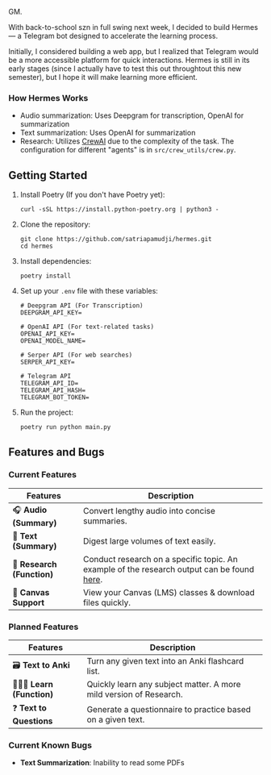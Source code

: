 GM.

With back-to-school szn in full swing next week, I decided to build Hermes — a Telegram bot designed to accelerate the learning process.

Initially, I considered building a web app, but I realized that Telegram would be a more accessible platform for quick interactions. Hermes is still in its early stages (since I actually have to test this out throughtout this new semester), but I hope it will make learning more efficient.

### How Hermes Works

- Audio summarization: Uses Deepgram for transcription, OpenAI for summarization
- Text summarization: Uses OpenAI for summarization
- Research: Utilizes [CrewAI](https://www.crewai.com/) due to the complexity of the task. The configuration for different "agents" is in ```src/crew_utils/crew.py```.

## Getting Started

1. Install Poetry (If you don't have Poetry yet):
   ```
   curl -sSL https://install.python-poetry.org | python3 -
   ```

2. Clone the repository:
   ```
   git clone https://github.com/satriapamudji/hermes.git
   cd hermes
   ```

3. Install dependencies:
   ```
   poetry install
   ```

4. Set up your `.env` file with these variables:
   ```
   # Deepgram API (For Transcription)
   DEEPGRAM_API_KEY=

   # OpenAI API (For text-related tasks)
   OPENAI_API_KEY=
   OPENAI_MODEL_NAME=

   # Serper API (For web searches)
   SERPER_API_KEY=

   # Telegram API
   TELEGRAM_API_ID=
   TELEGRAM_API_HASH=
   TELEGRAM_BOT_TOKEN=
   ```

5. Run the project:
   ```
   poetry run python main.py
   ```

## Features and Bugs

### Current Features

| Features                                       | Description                                                              |
| -------------------------------------  | ------------------------------------------------------------- |
| 🎧 **Audio (Summary)**            | Convert lengthy audio into concise summaries.                  |
| 📄 **Text (Summary)**              | Digest large volumes of text easily.                          |
| 📜 **Research (Function)**             | Conduct research on a specific topic. An example of the research output can be found [here](https://github.com/satriapamudji/hermes/blob/main/example_research.pdf).                       |
| 📄 **Canvas Support**              | View your Canvas (LMS) classes & download files quickly.                          |

### Planned Features

| Features                                       | Description                                                             |
| -------------------------------------  | ------------------------------------------------------------------------------  |
| 🗃️ **Text to Anki**                   | Turn any given text into an Anki flashcard list.                                 |
| 🙋🏻‍♂️ **Learn (Function)**               | Quickly learn any subject matter. A more mild version of Research.               |
| ❓ **Text to Questions**               | Generate a questionnaire to practice based on a given text.                      |

### Current Known Bugs

- **Text Summarization**: Inability to read some PDFs 